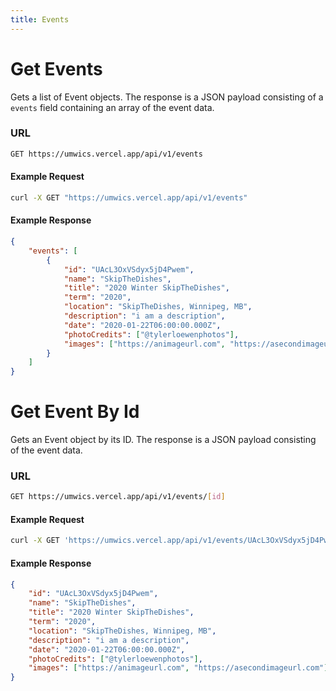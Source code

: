 ```yaml
---
title: Events
---
```


# Get Events

Gets a list of Event objects.
The response is a JSON payload consisting of a `events` field containing an array of the event data.

### URL

```bash
GET https://umwics.vercel.app/api/v1/events
```

#### Example Request

```bash
curl -X GET "https://umwics.vercel.app/api/v1/events"
```

#### Example Response

```json
{
    "events": [
        {
            "id": "UAcL3OxVSdyx5jD4Pwem",
            "name": "SkipTheDishes",
            "title": "2020 Winter SkipTheDishes",
            "term": "2020",
            "location": "SkipTheDishes, Winnipeg, MB",
            "description": "i am a description",
            "date": "2020-01-22T06:00:00.000Z",
            "photoCredits": ["@tylerloewenphotos"],
            "images": ["https://animageurl.com", "https://asecondimageurl.com"]
        }
    ]
}
```

# Get Event By Id

Gets an Event object by its ID.
The response is a JSON payload consisting of the event data.

### URL

```bash
GET https://umwics.vercel.app/api/v1/events/[id]
```

#### Example Request

```bash
curl -X GET 'https://umwics.vercel.app/api/v1/events/UAcL3OxVSdyx5jD4Pwem'
```

#### Example Response

```json
{
    "id": "UAcL3OxVSdyx5jD4Pwem",
    "name": "SkipTheDishes",
    "title": "2020 Winter SkipTheDishes",
    "term": "2020",
    "location": "SkipTheDishes, Winnipeg, MB",
    "description": "i am a description",
    "date": "2020-01-22T06:00:00.000Z",
    "photoCredits": ["@tylerloewenphotos"],
    "images": ["https://animageurl.com", "https://asecondimageurl.com"]
}
```
